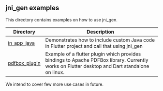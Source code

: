 ## jni_gen examples

This directory contains examples on how to use jni_gen.

| Directory | Description |
| ------- | --------- |
| [in_app_java](in_app_java/) | Demonstrates how to include custom Java code in Flutter project and call that using jni_gen |
| [pdfbox_plugin](pdfbox_plugin/) | Example of a flutter plugin which provides bindings to Apache PDFBox library. Currently works on Flutter desktop and Dart standalone on linux. |

We intend to cover few more use cases in future.

